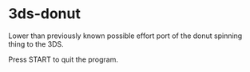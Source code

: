 3ds-donut
=======

Lower than previously known possible effort port of the donut spinning thing to the 3DS.

Press START to quit the program.
